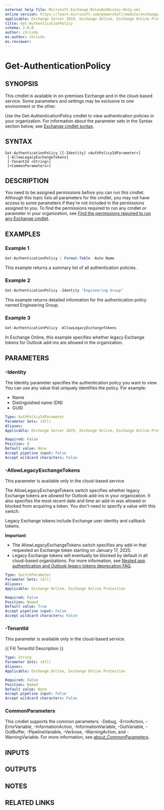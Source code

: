 ```yaml
---
external help file: Microsoft.Exchange.RolesAndAccess-Help.xml
online version: https://learn.microsoft.com/powershell/module/exchange/get-authenticationpolicy
applicable: Exchange Server 2019, Exchange Online, Exchange Online Protection
title: Get-AuthenticationPolicy
schema: 2.0.0
author: chrisda
ms.author: chrisda
ms.reviewer:
---
```


# Get-AuthenticationPolicy

## SYNOPSIS
This cmdlet is available in on-premises Exchange and in the cloud-based service. Some parameters and settings may be exclusive to one environment or the other.

Use the Get-AuthenticationPolicy cmdlet to view authentication policies in your organization.
For information about the parameter sets in the Syntax section below, see [Exchange cmdlet syntax](https://learn.microsoft.com/powershell/exchange/exchange-cmdlet-syntax).

## SYNTAX

```
Get-AuthenticationPolicy [[-Identity] <AuthPolicyIdParameter>]
 [-AllowLegacyExchangeTokens]
 [-TenantId <String>]
 [<CommonParameters>]
```

## DESCRIPTION
You need to be assigned permissions before you can run this cmdlet. Although this topic lists all parameters for the cmdlet, you may not have access to some parameters if they're not included in the permissions assigned to you. To find the permissions required to run any cmdlet or parameter in your organization, see [Find the permissions required to run any Exchange cmdlet](https://learn.microsoft.com/powershell/exchange/find-exchange-cmdlet-permissions).

## EXAMPLES

### Example 1
```powershell
Get-AuthenticationPolicy | Format-Table -Auto Name
```

This example returns a summary list of all authentication policies.

### Example 2
```powershell
Get-AuthenticationPolicy -Identity "Engineering Group"
```

This example returns detailed information for the authentication policy named Engineering Group.

### Example 3
```powershell
Get-AuthenticationPolicy -AllowLegacyExchangeTokens
```

In Exchange Online, this example specifies whether legacy Exchange tokens for Outlook add-ins are allowed in the organization.

## PARAMETERS

### -Identity
The Identity parameter specifies the authentication policy you want to view. You can use any value that uniquely identifies the policy. For example:

- Name
- Distinguished name (DN)
- GUID

```yaml
Type: AuthPolicyIdParameter
Parameter Sets: (All)
Aliases:
Applicable: Exchange Server 2019, Exchange Online, Exchange Online Protection

Required: False
Position: 0
Default value: None
Accept pipeline input: False
Accept wildcard characters: False
```

### -AllowLegacyExchangeTokens
This parameter is available only in the cloud-based service.

The AllowLegacyExchangeTokens switch specifies whether legacy Exchange tokens are allowed for Outlook add-ins in your organization.
It also specifies the most recent date and time an add-in was allowed or blocked from acquiring a token.
You don't need to specify a value with this switch.

Legacy Exchange tokens include Exchange user identity and callback tokens.

**Important**:

- The AllowLegacyExchangeTokens switch specifies any add-in that requested an Exchange token starting on January 17, 2025.
- Legacy Exchange tokens will eventually be blocked by default in all cloud-based organizations. For more information, see [Nested app authentication and Outlook legacy tokens deprecation FAQ](https://learn.microsoft.com/office/dev/add-ins/outlook/faq-nested-app-auth-outlook-legacy-tokens#what-is-the-timeline-for-shutting-down-legacy-exchange-online-tokens).

```yaml
Type: SwitchParameter
Parameter Sets: (All)
Aliases:
Applicable: Exchange Online, Exchange Online Protection

Required: False
Position: Named
Default value: True
Accept pipeline input: False
Accept wildcard characters: False
```

### -TenantId
This parameter is available only in the cloud-based service.

{{ Fill TenantId Description }}

```yaml
Type: String
Parameter Sets: (All)
Aliases:
Applicable: Exchange Online, Exchange Online Protection

Required: False
Position: Named
Default value: None
Accept pipeline input: False
Accept wildcard characters: False
```

### CommonParameters
This cmdlet supports the common parameters: -Debug, -ErrorAction, -ErrorVariable, -InformationAction, -InformationVariable, -OutVariable, -OutBuffer, -PipelineVariable, -Verbose, -WarningAction, and -WarningVariable. For more information, see [about_CommonParameters](https://go.microsoft.com/fwlink/p/?LinkID=113216).

## INPUTS

## OUTPUTS

## NOTES

## RELATED LINKS
